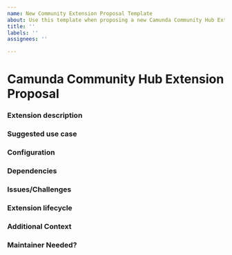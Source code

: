 ```yaml
---
name: New Community Extension Proposal Template
about: Use this template when proposing a new Camunda Community Hub Extension
title: ''
labels: ''
assignees: ''

---
```


# Camunda Community Hub Extension Proposal

<!-- Use this template to propose a new extension in the Camunda Community Hub. Remember to add the kind/extension-proposal label in a new comment, its lifecycle label, and any other labels necessary to help others evaluate and contribute to your extension. -->

### Extension description
<!-- Add a description of your extension here. -->

### Suggested use case
<!-- Add a description of your extension's suggested use case/what it will most likely be used for on a daily basis here. -->

### Configuration
<!-- Add a description of how to configure your extension here. -->

### Dependencies
<!-- Add a description of your extension's required dependencies here. -->

### Issues/Challenges
<!-- Add a description of any issues/challenges that those using your extension might face here. If you don't feel there are any, you can write 'None' here. -->

### Extension lifecycle
<!-- Add a description of where your extension falls in the Camunda Community Hub extension lifecycle here. Don't forget to add the applicable lifecycle/ label in a new comment on this issue! Note that if your extension is brand new, the label to apply to it should always be proof-of-concept. -->

### Additional Context
<!-- Add any additional context you feel is relevant to your proposal here. -->

### Maintainer Needed?
<!-- if you wish to be the Maintainer for this extension, say, 'No,' here. If you're just making a suggestion for a new extension and *do not* want to maintain the extension, enter the text, 'This extension is actively seeking a maintainer' and add the lifecycle/needs-maintainer label to the issue in a new comment. -->
